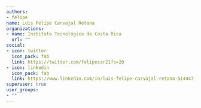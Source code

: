 ```yaml
---
authors:
- felipe
name: Luis Felipe Carvajal Retana
organizations:
- name: Instituto Tecnológico de Costa Rica
  url: ""
social:
- icon: twitter
  icon_pack: fab
  link: https://twitter.com/felipecar21?s=20
- icon: linkedin
  icon_pack: fab
  link: https://www.linkedin.com/in/luis-felipe-carvajal-retana-514447192/
superuser: true
user_groups:
- ""
---
```



